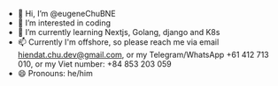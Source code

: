 - 👋 Hi, I’m @eugeneChuBNE
- 👀 I’m interested in coding
- 🌱 I’m currently learning Nextjs, Golang, django and K8s
- 📫 Currently I'm offshore, so please reach me via email hiendat.chu.dev@gmail.com, or my Telegram/WhatsApp +61 412 713 010, or my Viet number: +84 853 203 059
- 😄 Pronouns: he/him

<!---
eugeneChuBNE/eugeneChuBNE is a ✨ special ✨ repository because its `README.md` (this file) appears on your GitHub profile.
You can click the Preview link to take a look at your changes.
--->
